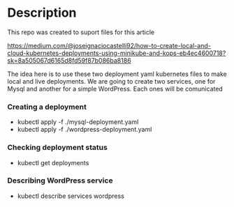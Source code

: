 # Description

This repo was created to suport files for this article

https://medium.com/@joseignaciocastelli92/how-to-create-local-and-cloud-kubernetes-deployments-using-minikube-and-kops-eb4ec4600718?sk=8a505067d6165d8fd59f87b086ba8186

The idea here is to use these two deployment yaml kubernetes files to make local and live deployments. We are going to create two services, one for Mysql and another for a simple WordPress. Each ones will be comunicated

### Creating a deployment

* kubectl apply -f ./mysql-deployment.yaml
* kubectl apply -f ./wordpress-deployment.yaml 

### Checking deployment status

* kubectl get deployments

### Describing WordPress service

* kubectl describe services wordpress
